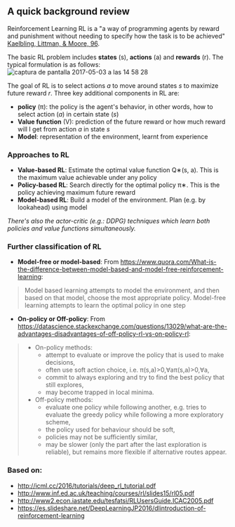 ## A quick background review

Reinforcement Learning RL is a "a way of programming agents by reward and punishment without needing to specify how the task is to be achieved" [Kaelbling, Littman, & Moore, 96](https://www.cs.cmu.edu/~tom/10701_sp11/slides/Kaelbling.pdf).

The basic RL problem includes **states** (s), **actions** (a) and **rewards** (r). The typical formulation is as follows:
![captura de pantalla 2017-05-03 a las 14 58 28](https://cloud.githubusercontent.com/assets/1375246/25661451/febed5f2-3010-11e7-9867-451f0711b7e0.png)

The goal of RL is to select actions _a_ to move around states _s_  to maximize future reward _r_. Three key additional components in RL are:
- **policy** (π): the policy is the agent's behavior, in other words, how to select action (_a_) in certain state (_s_)
- **Value function** (V): prediction of the future reward or how much reward will I get from action _a_ in state _s_
- **Model**: representation of the environment, learnt from experience

### Approaches to RL
- **Value-based RL**: Estimate the optimal value function Q∗(s, a). This is the maximum value achievable under any policy
- **Policy-based RL**: Search directly for the optimal policy π∗. This is the policy achieving maximum future reward
- **Model-based RL**: Build a model of the environment. Plan (e.g. by lookahead) using model

_There's also the actor-critic (e.g.: DDPG) techniques which learn both policies and value functions simultaneously._

### Further classification of RL
- **Model-free or model-based**: From https://www.quora.com/What-is-the-difference-between-model-based-and-model-free-reinforcement-learning:
>Model based learning attempts to model the environment, and then based on that model, choose the most appropriate policy. Model-free learning attempts to learn the optimal policy in one step
- **On-policy or Off-policy**: From https://datascience.stackexchange.com/questions/13029/what-are-the-advantages-disadvantages-of-off-policy-rl-vs-on-policy-rl:

>   - On-policy methods:
>     - attempt to evaluate or improve the policy that is used to make decisions,
>     - often use soft action choice, i.e. π(s,a)>0,∀aπ(s,a)>0,∀a,
>     - commit to always exploring and try to find the best policy that still explores,
>     - may become trapped in local minima.
>   - Off-policy methods:
>     - evaluate one policy while following another, e.g. tries to evaluate the greedy policy while following a more exploratory scheme,
>     - the policy used for behaviour should be soft,
>     - policies may not be sufficiently similar,
>     - may be slower (only the part after the last exploration is reliable), but remains more flexible if alternative routes appear.

### Based on:
- http://icml.cc/2016/tutorials/deep_rl_tutorial.pdf
- http://www.inf.ed.ac.uk/teaching/courses/rl/slides15/rl05.pdf
- http://www2.econ.iastate.edu/tesfatsi/RLUsersGuide.ICAC2005.pdf
- https://es.slideshare.net/DeepLearningJP2016/dlintroduction-of-reinforcement-learning
